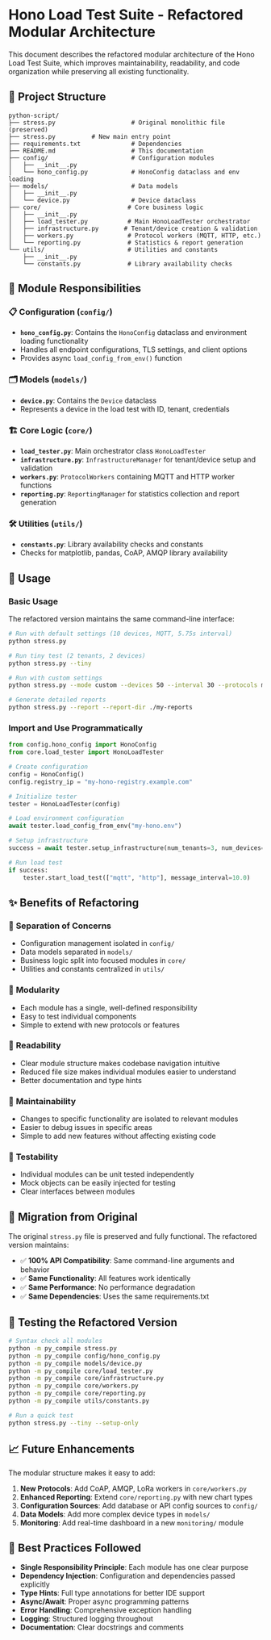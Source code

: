 # Hono Load Test Suite - Refactored Modular Architecture

This document describes the refactored modular architecture of the Hono Load Test Suite, which improves maintainability, readability, and code organization while preserving all existing functionality.

## 📁 Project Structure

```
python-script/
├── stress.py                     # Original monolithic file (preserved)
├── stress.py          # New main entry point
├── requirements.txt              # Dependencies
├── README.md                     # This documentation
├── config/                       # Configuration modules
│   ├── __init__.py
│   └── hono_config.py            # HonoConfig dataclass and env loading
├── models/                       # Data models
│   ├── __init__.py
│   └── device.py                 # Device dataclass
├── core/                        # Core business logic
│   ├── __init__.py
│   ├── load_tester.py           # Main HonoLoadTester orchestrator
│   ├── infrastructure.py       # Tenant/device creation & validation
│   ├── workers.py               # Protocol workers (MQTT, HTTP, etc.)
│   └── reporting.py             # Statistics & report generation
└── utils/                       # Utilities and constants
    ├── __init__.py
    └── constants.py             # Library availability checks
```

## 🔧 Module Responsibilities

### 📋 Configuration (`config/`)
- **`hono_config.py`**: Contains the `HonoConfig` dataclass and environment loading functionality
- Handles all endpoint configurations, TLS settings, and client options
- Provides async `load_config_from_env()` function

### 🗂️ Models (`models/`)
- **`device.py`**: Contains the `Device` dataclass
- Represents a device in the load test with ID, tenant, credentials

### 🏗️ Core Logic (`core/`)
- **`load_tester.py`**: Main orchestrator class `HonoLoadTester`
- **`infrastructure.py`**: `InfrastructureManager` for tenant/device setup and validation
- **`workers.py`**: `ProtocolWorkers` containing MQTT and HTTP worker functions
- **`reporting.py`**: `ReportingManager` for statistics collection and report generation

### 🛠️ Utilities (`utils/`)
- **`constants.py`**: Library availability checks and constants
- Checks for matplotlib, pandas, CoAP, AMQP library availability

## 🚀 Usage

### Basic Usage
The refactored version maintains the same command-line interface:

```bash
# Run with default settings (10 devices, MQTT, 5.75s interval)
python stress.py

# Run tiny test (2 tenants, 2 devices)
python stress.py --tiny

# Run with custom settings
python stress.py --mode custom --devices 50 --interval 30 --protocols mqtt http

# Generate detailed reports
python stress.py --report --report-dir ./my-reports
```

### Import and Use Programmatically
```python
from config.hono_config import HonoConfig
from core.load_tester import HonoLoadTester

# Create configuration
config = HonoConfig()
config.registry_ip = "my-hono-registry.example.com"

# Initialize tester
tester = HonoLoadTester(config)

# Load environment configuration
await tester.load_config_from_env("my-hono.env")

# Setup infrastructure
success = await tester.setup_infrastructure(num_tenants=3, num_devices=15)

# Run load test
if success:
    tester.start_load_test(["mqtt", "http"], message_interval=10.0)
```

## ✨ Benefits of Refactoring

### 🎯 **Separation of Concerns**
- Configuration management isolated in `config/`
- Data models separated in `models/`
- Business logic split into focused modules in `core/`
- Utilities and constants centralized in `utils/`

### 🧩 **Modularity**
- Each module has a single, well-defined responsibility
- Easy to test individual components
- Simple to extend with new protocols or features

### 📖 **Readability**
- Clear module structure makes codebase navigation intuitive
- Reduced file size makes individual modules easier to understand
- Better documentation and type hints

### 🔧 **Maintainability**
- Changes to specific functionality are isolated to relevant modules
- Easier to debug issues in specific areas
- Simple to add new features without affecting existing code

### 🧪 **Testability**
- Individual modules can be unit tested independently
- Mock objects can be easily injected for testing
- Clear interfaces between modules

## 🔄 Migration from Original

The original `stress.py` file is preserved and fully functional. The refactored version maintains:

- ✅ **100% API Compatibility**: Same command-line arguments and behavior
- ✅ **Same Functionality**: All features work identically
- ✅ **Same Performance**: No performance degradation
- ✅ **Same Dependencies**: Uses the same requirements.txt

## 🧪 Testing the Refactored Version

```bash
# Syntax check all modules
python -m py_compile stress.py
python -m py_compile config/hono_config.py
python -m py_compile models/device.py
python -m py_compile core/load_tester.py
python -m py_compile core/infrastructure.py
python -m py_compile core/workers.py
python -m py_compile core/reporting.py
python -m py_compile utils/constants.py

# Run a quick test
python stress.py --tiny --setup-only
```

## 📈 Future Enhancements

The modular structure makes it easy to add:

1. **New Protocols**: Add CoAP, AMQP, LoRa workers in `core/workers.py`
2. **Enhanced Reporting**: Extend `core/reporting.py` with new chart types
3. **Configuration Sources**: Add database or API config sources to `config/`
4. **Data Models**: Add more complex device types in `models/`
5. **Monitoring**: Add real-time dashboard in a new `monitoring/` module

## 🎯 Best Practices Followed

- **Single Responsibility Principle**: Each module has one clear purpose
- **Dependency Injection**: Configuration and dependencies passed explicitly
- **Type Hints**: Full type annotations for better IDE support
- **Async/Await**: Proper async programming patterns
- **Error Handling**: Comprehensive exception handling
- **Logging**: Structured logging throughout
- **Documentation**: Clear docstrings and comments
